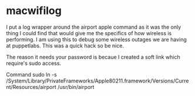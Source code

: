 macwifilog
==========

I put a log wrapper around the airport apple command as it was the only thing I could find that would give me
the specifics of how wireless is performing. I am using this to debug some wireless outages we are having at 
puppetlabs. This was a quick hack so be nice.

The reason it needs your password is becaue I created a soft link which require's sudo access.

Command
sudo ln -s /System/Library/PrivateFrameworks/Apple80211.framework/Versions/Current/Resources/airport /usr/bin/airport



